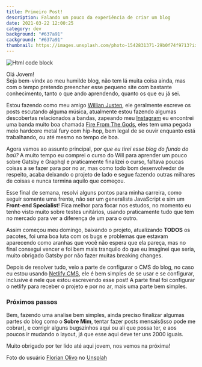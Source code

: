```yaml
---
title: Primeiro Post!
description: Falando um pouco da experiência de criar um blog
date: 2021-03-22 12:00:25
category: dev
background: "#637a91"
cackground: "#637a91"
thumbnail: https://images.unsplash.com/photo-1542831371-29b0f74f9713?ixid=MXwxMjA3fDB8MHxwaG90by1wYWdlfHx8fGVufDB8fHw%3D&ixlib=rb-1.2.1&auto=format&fit=crop&w=1950&q=80
---
```

![Html code block](https://images.unsplash.com/photo-1542831371-29b0f74f9713?ixlib=rb-1.2.1&ixid=MXwxMjA3fDB8MHxwaG90by1wYWdlfHx8fGVufDB8fHw%3D&auto=format&fit=crop&w=1350&q=80)

Olá Jovem!\
Seja bem-vindx ao meu humilde blog, não tem lá muita coisa ainda, mas com o tempo pretendo preencher esse pequeno site com bastante conhecimento, tanto o que ando aprendendo, quanto os que eu já sei.

Estou fazendo como meu amigo [Willian Justen](https://willianjusten.com.br/), ele geralmente escreve os posts escutando alguma música, atualmente estou fazendo algumas descobertas relacionados a bandas, zapeando meu [Instagram](https://www.instagram.com/azevedodev/) eu encontrei uma banda muito boa chamada [Fire From The Gods](https://open.spotify.com/artist/6yeRY2d7gubXoymv3DAYhS?si=eTV3jt_5RWSMVN01bmVr7g), eles tem uma pegada meio hardcore metal fury com hip-hop, bem legal de se ouvir enquanto está trabalhando, ou até mesmo no tempo de boa.

Agora vamos ao assunto principal, p*or que eu tirei esse blog do fundo do baú?* A muito tempo eu comprei o curso do Will para aprender um pouco sobre Gatsby e Graphql e praticamente finalizei o curso, faltava poucas coisas a se fazer para por no ar, mas como todo bom desenvolvedxr de respeito, acaba deixando o projeto de lado e segue fazendo outras milhares de coisas e nunca termina aquilo que começou.

Esse final de semana, resolvi alguns pontos para minha carreira, como seguir somente uma frente, não ser um generalista JavaScript e sim um **Front-end Specialist**! Fica melhor para focar nos estudos, no momento eu tenho visto muito sobre testes unitários, usando praticamente tudo que tem no mercado para ver a diferença de um para o outro.

Assim começou meu domingo, baixando o projeto, atualizando **TODOS** os pacotes, foi uma boa luta com os bugs e problemas que estavam aparecendo como aranhas que você não espera que ela pareça, mas no final consegui vencer e foi bem mais tranquilo do que eu imaginei que seria, muito obrigado Gatsby por não fazer muitas breaking changes.

Depois de resolver tudo, veio a parte de configurar o CMS do blog, no caso eu estou usando [Netlify CMS](https://www.netlifycms.org/), ele é bem simples de se usar e se configurar, inclusive é nele que estou escrevendo esse post! A parte final foi configurar o netlify para receber o projeto e por no ar, mais uma parte bem simples.

### Próximos passos

Bem, fazendo uma analise bem simples, ainda preciso finalizar algumas partes do blog como o **Sobre Mim**, tentar fazer posts mensais(isso pode me cobrar), e corrigir alguns bugszinhos aqui ou ali que possa ter, e aos poucos ir mudando o layout, já que esse aqui deve ter uns 2000 iguais.

Muito obrigado por ter lido até aqui jovem, nos vemos na próxima!

Foto do usuário [Florian Olivo](https://unsplash.com/@florianolv) no [Unsplah](https://unsplash.com/)